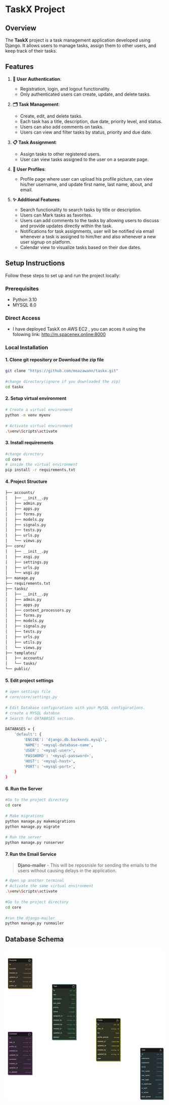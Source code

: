 #  TaskX Project

## Overview

The **TaskX** project is a task management application developed using Django. It allows users to manage tasks, assign them to other users, and keep track of their tasks.

## Features

1. **🔐 User Authentication**:
   - Registration, login, and logout functionality.
   - Only authenticated users can create, update, and delete tasks.

2. **🗂️ Task Management**:
   - Create, edit, and delete tasks.
   - Each task has a title, description, due date, priority level, and status.
   - Users can also add comments on tasks.
   - Users can view and filter tasks by status, priority and due date.

3. **📋 Task Assignment**:
   - Assign tasks to other registered users.
   - User can view tasks assigned to the user on a separate page.

4. **👤 User Profiles**:
   - Profile page where user can upload his profile picture, can view his/her username, and update  first name, last name, about, and email.


6. **✨ Additional Features**:
   - Search functionality to search tasks by title or description.
   - Users can Mark tasks as favorites.
   - Users can add comments to the tasks by allowing users to discuss and provide updates directly within the task.
   - Notifications for task assignments, user will be notified via email whenever a task is assigned to him/her and also whenever a new user signup on platform.
   - Calendar view to visualize tasks based on their due dates.

## Setup Instructions

Follow these steps to set up and run the project locally:

### Prerequisites

- Python 3.10
- MYSQL 8.0

### Direct Access
- I have deployed TaskX on AWS EC2 , you can acces it using the folowing link:
 http://m.spacenex.online:8000

### Local Installation

#### 1. Clone git repository or Download the zip file
```bash
git clone "https://github.com/moazawann/taskx.git"

#change directory(ignore if you downloaded the zip)
cd taskx
```

#### 2. Setup virtual environment
```bash
# Create a virtual environment
python -m venv myenv

# Activate virtual environment
.\venv\Scripts\activate
```


#### 3. Install requirements

```bash
#change directory
cd core
# inside the virtual environment
pip install -r requirements.txt
```

#### 4. Project Structure
```bash
├── accounts/
│   ├── __init__.py
│   ├── admin.py
│   ├── apps.py
│   ├── forms.py
│   ├── models.py
│   ├── signals.py
│   ├── tests.py
│   ├── urls.py
│   └── views.py
├── core/
│   ├── __init__.py
│   ├── asgi.py
│   ├── settings.py
│   ├── urls.py
│   └── wsgi.py
├── manage.py
├── requirements.txt
├── tasks/
│   ├── __init__.py
│   ├── admin.py
│   ├── apps.py
│   ├── context_processors.py 
│   ├── forms.py
│   ├── models.py
│   ├── signals.py
│   ├── tests.py
│   ├── urls.py
│   ├── utils.py  
│   └── views.py
├── templates/
│   ├── accounts/
│   └── tasks/
└── public/
```


#### 5. Edit project settings
```bash
# open settings file
# core/core/settings.py

# Edit Database configurations with your MySQL configurations.
# create a MYSQL databse
# Search for DATABASES section.

DATABASES = {
    'default': {
        'ENGINE': 'django.db.backends.mysql',
        'NAME': '<mysql-database-name',
        'USER': '<mysql-user>',
        'PASSWORD': '<mysql-password>',
        'HOST': '<mysql-host>',
        'PORT': '<mysql-port>',
    }
}
```
#### 6. Run the Server

```bash
#Go to the project directory
cd core

# Make migrations
python manage.py makemigrations
python manage.py migrate

# Run the server
python manage.py runserver
```

#### 7. Run the Email Service
>  **Djano-mailer** - This will be reposnisle for sending the emails to the users without causing delays in the application. 


```bash
# Open up another terminal
# Activate the same virtual environment
.\venv\Scripts\activate

#Go to the project directory
cd core

#run the django-mailer
python manage.py runmailer
```

## Database Schema
![Project Image](/Database%20_Schema.png)



